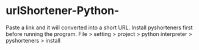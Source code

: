 # urlShortener-Python-
Paste a link and it will converted into a short URL. Install pyshorteners first before running the program. File > setting > project > python interpreter > pyshorteners > install
